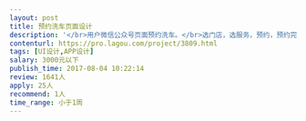 ```yaml
---                
layout: post       
title: 预约洗车页面设计           
description: '</br>用户微信公众号页面预约洗车。</br>选门店，选服务，预约，预约完成。</br>有5个页面需要修改，。流程已定。</br>'     
contenturl: https://pro.lagou.com/project/3809.html      
tags: [UI设计,APP设计]            
salary: 3000元以下          
publish_time: 2017-08-04 10:22:14         
review: 1641人                   
apply: 25人                   
recommend: 1人                   
time_range: 小于1周              
---                 
```

